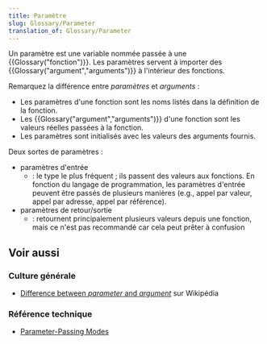 ```yaml
---
title: Paramètre
slug: Glossary/Parameter
translation_of: Glossary/Parameter
---
```


Un paramètre est une variable nommée passée à une {{Glossary("fonction")}}. Les paramètres servent à importer des {{Glossary("argument","arguments")}} à l'intérieur des fonctions.

Remarquez la différence entre _paramètres_ et _arguments_ :

- Les paramètres d'une fonction sont les noms listés dans la définition de la fonction.
- Les {{Glossary("argument","arguments")}} d'une fonction sont les valeurs réelles passées à la fonction.
- Les paramètres sont initialisés avec les valeurs des arguments fournis.

Deux sortes de paramètres :

- paramètres d'entrée
  - : le type le plus fréquent ; ils passent des valeurs aux fonctions. En fonction du langage de programmation, les paramètres d'entrée peuvent être passés de plusieurs manières (e.g., appel par valeur, appel par adresse, appel par référence).
- paramètres de retour/sortie
  - : retournent principalement plusieurs valeurs depuis une fonction, mais ce n'est pas recommandé car cela peut prêter à confusion

## Voir aussi

### Culture générale

- [Difference between _parameter_ and _argument_](http://en.wikipedia.org/wiki/Parameter_%28computer_programming%29#Parameters_and_arguments) sur Wikipédia

### Référence technique

- [Parameter-Passing Modes](http://pages.cs.wisc.edu/~hasti/cs368/CppTutorial/NOTES/PARAMS.html)

